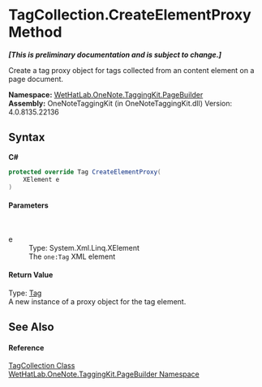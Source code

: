 # TagCollection.CreateElementProxy Method 
 _**\[This is preliminary documentation and is subject to change.\]**_

Create a tag proxy object for tags collected from an content element on a page document.

**Namespace:**&nbsp;<a href="56352230-71f2-f4b7-63a8-983965663af5.md">WetHatLab.OneNote.TaggingKit.PageBuilder</a><br />**Assembly:**&nbsp;OneNoteTaggingKit (in OneNoteTaggingKit.dll) Version: 4.0.8135.22136

## Syntax

**C#**<br />
``` C#
protected override Tag CreateElementProxy(
	XElement e
)
```


#### Parameters
&nbsp;<dl><dt>e</dt><dd>Type: System.Xml.Linq.XElement<br />The `one:Tag` XML element</dd></dl>

#### Return Value
Type: <a href="f84aa4b9-4734-c115-b8ef-beb07a0254d1.md">Tag</a><br />A new instance of a proxy object for the tag element.

## See Also


#### Reference
<a href="690c2dc2-ed96-3d88-635a-e04151eea12b.md">TagCollection Class</a><br /><a href="56352230-71f2-f4b7-63a8-983965663af5.md">WetHatLab.OneNote.TaggingKit.PageBuilder Namespace</a><br />
